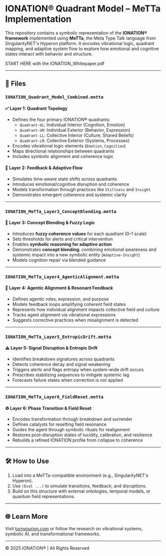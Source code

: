 
# IONATION® Quadrant Model – MeTTa Implementation

This repository contains a symbolic representation of the **IONATION® framework** implemented using **MeTTa**, the Meta Type Talk language from SingularityNET's Hyperon platform. It encodes vibrational logic, quadrant mapping, and adaptive system flow to explore how emotional and cognitive states interact with behavior and structure.

START HERE with the IONATION_Whitepaper.pdf

---

## 📁 Files

### `IONATION_Quadrant_Model_Combined.metta`

#### ✅ Layer 1: Quadrant Topology
- Defines the four primary IONATION® quadrants:
  - `Quadrant-UL`: Individual Interior (Cognition, Emotion)
  - `Quadrant-UR`: Individual Exterior (Behavior, Expression)
  - `Quadrant-LL`: Collective Interior (Culture, Shared Beliefs)
  - `Quadrant-LR`: Collective Exterior (Systems, Processes)
- Encodes vibrational logic elements (`Emotion`, `Cognition`)
- Maps directional relationships between quadrants
- Includes symbolic alignment and coherence logic

#### 🔁 Layer 2: Feedback & Adaptive Flow
- Simulates time-aware state shifts across quadrants
- Introduces emotional/cognitive disruption and coherence
- Models transformation through practices like `Stillness` and `Insight`
- Demonstrates emergent coherence and systemic clarity

---

### `IONATION_MeTTa_Layer3_ConceptBlending.metta`

#### 🧠 Layer 3: Concept Blending & Fuzzy Logic
- Introduces **fuzzy coherence values** for each quadrant (0–1 scale)
- Sets thresholds for alerts and critical intervention
- Enables **symbolic reasoning for adaptive action**
- Demonstrates **concept blending**: combining emotional awareness and systemic impact into a new symbolic entity (`Adaptive-Insight`)
- Models cognition repair via blended guidance

---

### `IONATION_MeTTa_Layer4_AgenticAlignment.metta`

#### 🔄 Layer 4: Agentic Alignment & Resonant Feedback
- Defines agentic roles, expression, and purpose
- Models feedback loops amplifying coherent field states
- Represents how individual alignment impacts collective field and culture
- Tracks agent alignment via vibrational expressions
- Suggests corrective practices when misalignment is detected

---

### `IONATION_MeTTa_Layer5_EntropicDrift.metta`

#### ⚠️ Layer 5: Signal Disruption & Entropic Drift
- Identifies breakdown signatures across quadrants
- Detects coherence decay and signal weakening
- Triggers alerts and flags entropy when system-wide drift occurs
- Prescribes stabilizing sequences to mitigate systemic lag
- Forecasts failure states when correction is not applied

---

### `IONATION_MeTTa_Layer6_FieldReset.metta`

#### ♻️ Layer 6: Phase Transition & Field Reset
- Encodes transformation through breakdown and surrender
- Defines catalysts for resetting field resonance
- Guides the agent through symbolic rituals for realignment
- Restores post-disruption states of lucidity, calibration, and resilience
- Rebuilds a refined IONATION profile from collapse to coherence

---

## 🛠️ How to Use

1. Load into a MeTTa-compatible environment (e.g., SingularityNET's Hyperon).
2. Use `(Eval ...)` to simulate transitions, feedback, and disruptions.
3. Build on this structure with external ontologies, temporal models, or quantum field representations.

---

## 🌐 Learn More

Visit [turnyourion.com](https://turnyourion.com) or follow the research on vibrational systems, symbolic AI, and transformational frameworks.

---

© 2025 IONATION® | All Rights Reserved
